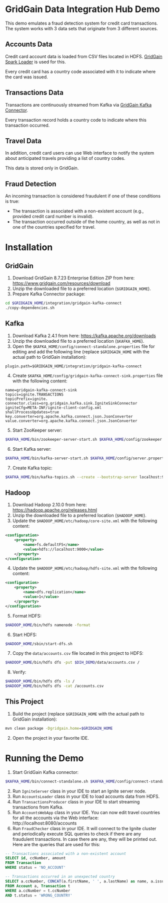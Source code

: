 # GridGain Data Integration Hub Demo

This demo emulates a fraud detection system for credit card transactions. The system works with 3 data sets that originate from 3 different sources.

## Accounts Data

Credit card account data is loaded from CSV files located in HDFS. [GridGain Spark Loader](https://www.gridgain.com/docs/latest/integrations/datalake-accelerator/load-data-spark) is used for this.

Every credit card has a country code associated with it to indicate where the card was issued.

## Transactions Data

Transactions are continuously streamed from Kafka via [GridGain Kafka Connector](https://www.gridgain.com/docs/latest/integrations/kafka/cert-kafka-connect).

Every transaction record holds a country code to indicate where this transaction occurred.

## Travel Data

In addition, credit card users can use Web interface to notify the system about anticipated travels providing a list of country codes.

This data is stored only in GridGain.

## Fraud Detection

An incoming transaction is considered fraudulent if one of these conditions is true:

- The transaction is associated with a non-existent account (e.g., provided credit card number is invalid).
- The transaction occurred outside of the home country, as well as not in one of the countries specified for travel.

# Installation

## GridGain

1. Download GridGain 8.7.23 Enterprise Edition ZIP from here: https://www.gridgain.com/resources/download
2. Unzip the downloaded file to a preferred location (`$GRIDGAIN_HOME`).
3. Prepare Kafka Connector package:
```bash
cd $GRIDGAIN_HOME/integration/gridgain-kafka-connect
./copy-dependencies.sh
```

## Kafka

1. Download Kafka 2.4.1 from here: https://kafka.apache.org/downloads
2. Unzip the downloaded file to a preferred location (`$KAFKA_HOME`).
3. Open the `$KAFKA_HOME/config/connect-standalone.properties` file for editing and add the following line (replace `$GRIDGAIN_HOME` with the actual path to GridGain installation):
```properties
plugin.path=$GRIDGAIN_HOME/integration/gridgain-kafka-connect
```
4. Create `$KAFKA_HOME/config/gridgain-kafka-connect-sink.properties` file with the following content:
```properties
name=gridgain-kafka-connect-sink
topics=ignite.TRANSACTIONS
topicPrefix=ignite.
connector.class=org.gridgain.kafka.sink.IgniteSinkConnector
igniteCfg=META-INF/ignite-client-config.xml
shallProcessUpdates=true
key.converter=org.apache.kafka.connect.json.JsonConverter
value.converter=org.apache.kafka.connect.json.JsonConverter
```
5. Start ZooKeeper server:
```bash
$KAFKA_HOME/bin/zookeeper-server-start.sh $KAFKA_HOME/config/zookeeper.properties
```
6. Start Kafka server:
```bash
$KAFKA_HOME/bin/kafka-server-start.sh $KAFKA_HOME/config/server.properties
```
7. Create Kafka topic:
```bash
$KAFKA_HOME/bin/kafka-topics.sh --create --bootstrap-server localhost:9092 --replication-factor 1 --partitions 1 --topic ignite.TRANSACTIONS
```

## Hadoop

1. Download Hadoop 2.10.0 from here: https://hadoop.apache.org/releases.html
2. Unzip the downloaded file to a preferred location (`$HADOOP_HOME`).
3. Update the `$HADOOP_HOME/etc/hadoop/core-site.xml` with the following content:
```xml
<configuration>
    <property>
        <name>fs.defaultFS</name>
        <value>hdfs://localhost:9000</value>
    </property>
</configuration>
```
4. Update the `$HADOOP_HOME/etc/hadoop/hdfs-site.xml` with the following content:
```xml
<configuration>
    <property>
        <name>dfs.replication</name>
        <value>1</value>
    </property>
</configuration>
```
5. Format HDFS:
```bash
$HADOOP_HOME/bin/hdfs namenode -format
```
6. Start HDFS:
```bash
$HADOOP_HOME/sbin/start-dfs.sh
```
7. Copy the `data/accounts.csv` file located in this project to HDFS:
```bash
$HADOOP_HOME/bin/hdfs dfs -put $DIH_DEMO/data/accounts.csv /
```
8. Verify:
```bash
$HADOOP_HOME/bin/hdfs dfs -ls /
$HADOOP_HOME/bin/hdfs dfs -cat /accounts.csv
```

## This Project

1. Build the project (replace `$GRIDGAIN_HOME` with the actual path to GridGain installation):
```bash
mvn clean package -Dgridgain.home=$GRIDGAIN_HOME
```
2. Open the project in your favorite IDE.

# Running the Demo

1. Start GridGain Kafka connector:
```bash
$KAFKA_HOME/bin/connect-standalone.sh $KAFKA_HOME/config/connect-standalone.properties $KAFKA_HOME/config/gridgain-kafka-connect-sink.properties
```
2. Run `IgniteServer` class in your IDE to start an Ignite server node.
3. Run `AccountsLoader` class in your IDE to load accounts data from HDFS.
4. Run `TransactionsProducer` class in your IDE to start streaming transactions from Kafka.
5. Run `AccountsWebApp` class in your IDE. You can now edit travel countries for all the accounts via the Web interface: http://localhost:8080/accounts
6. Run `FraudChecker` class in your IDE. It will connect to the Ignite cluster and periodically execute SQL queries to check if there are any fraudulent transactions. In case there are any, they will be printed out. Here are the queries that are used for this:
```SQL
-- Transactions associated with a non-existent account
SELECT id, ccNumber, amount
FROM Transaction
WHERE status = 'NO_ACCOUNT'

-- Transactions occurred in an unexpected country
SELECT a.ccNumber, CONCAT(a.firstName, ' ', a.lastName) as name, a.issueCountry, t.country, t.status
FROM Account a, Transaction t
WHERE a.ccNumber = t.ccNumber
AND t.status = 'WRONG_COUNTRY'
```
